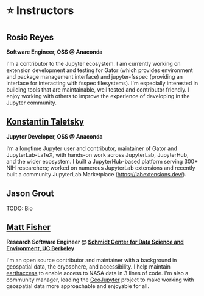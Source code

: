 # ⭐ Instructors

## Rosio Reyes

**Software Engineer, OSS @ Anaconda**

I'm a contributor to the Jupyter ecosystem. I am currently working on extension development and testing for Gator (which provides environment and package management interface) and jupyter-fsspec (providing an interface for interacting with fsspec filesystems). I'm especially interested in building tools that are maintainable, well tested and contributor friendly. I enjoy working with others to improve the experience of developing in the Jupyter community.


## [Konstantin Taletsky](https://taletskiy.com/)

**Jupyter Developer, OSS @ Anaconda**

I’m a longtime Jupyter user and contributor, maintainer of Gator and JupyterLab-LaTeX, with hands-on work across JupyterLab, JupyterHub, and the wider ecosystem. I built a JupyterHub-based platform serving 300+ NIH researchers; worked on numerous JupyterLab extensions and recently built a community JupyterLab Marketplace (https://labextensions.dev/).


## Jason Grout

TODO: Bio


## [Matt Fisher](https://mfisher87.github.io)

**Research Software Engineer @ [Schmidt Center for Data Science and Environment, UC Berkeley](https://dse.berkeley.edu/)**

I'm an open source contributor and maintainer with a background in geospatial data, the
cryosphere, and accessibility. I help maintain
[earthaccess](https://earthaccess.readthedocs.io/) to enable access to NASA data in 3
lines of code.
I'm also a community manager, leading the
[GeoJupyter](https://geojupyter.org/) project to make working with geospatial data more
approachable and enjoyable for all.
